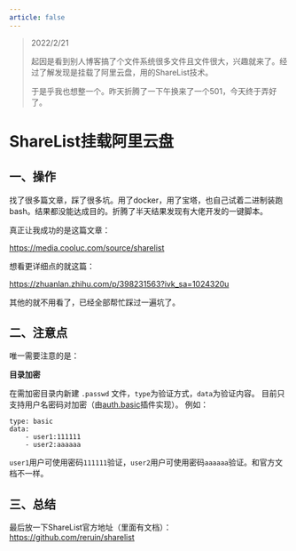 ```yaml
---
article: false
---
```

> 2022/2/21
>
> 起因是看到别人博客搞了个文件系统很多文件且文件很大，兴趣就来了。经过了解发现是挂载了阿里云盘，用的ShareList技术。
>
> 于是乎我也想整一个。昨天折腾了一下午换来了一个501，今天终于弄好了。

# ShareList挂载阿里云盘

## 一、操作

找了很多篇文章，踩了很多坑。用了docker，用了宝塔，也自己试着二进制装跑bash。结果都没能达成目的。折腾了半天结果发现有大佬开发的一键脚本。

真正让我成功的是这篇文章：

https://media.cooluc.com/source/sharelist

想看更详细点的就这篇：

https://zhuanlan.zhihu.com/p/398231563?ivk_sa=1024320u



其他的就不用看了，已经全部帮忙踩过一遍坑了。



## 二、注意点

唯一需要注意的是：

**目录加密**

在需加密目录内新建 `.passwd` 文件，`type`为验证方式，`data`为验证内容。
目前只支持用户名密码对加密（由[auth.basic](https://github.com/reruin/sharelist/blob/master/app/plugins/auth.basic.js)插件实现）。 例如：

```
type: basic 
data:   
	- user1:111111   
	- user2:aaaaaa 
```

`user1`用户可使用密码`111111`验证，`user2`用户可使用密码`aaaaaa`验证。和官方文档不一样。



## 三、总结

最后放一下ShareList官方地址（里面有文档）：https://github.com/reruin/sharelist